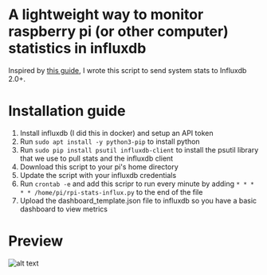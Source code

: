 # A lightweight way to monitor raspberry pi (or other computer) statistics in influxdb

Inspired by [this guide](https://simonhearne.com/2020/pi-metrics-influx/), I wrote this script to send system stats to Influxdb 2.0+.

# Installation guide
1. Install influxdb (I did this in docker) and setup an API token 
2. Run ``` sudo apt install -y python3-pip ``` to install python
3. Run ``` sudo pip install psutil influxdb-client ``` to install the psutil library that we use to pull stats and the influxdb client
4. Download this script to your pi's home directory
5. Update the script with your influxdb credentials
6. Run ``` crontab -e ``` and add this scripr to run every minute by adding ` * * * * * /home/pi/rpi-stats-influx.py ` to the end of the file
7. Upload the dashboard_template.json file to influxdb so you have a basic dashboard to view metrics

# Preview
![alt text](https://i.imgur.com/V0Qfcrn.jpeg)

